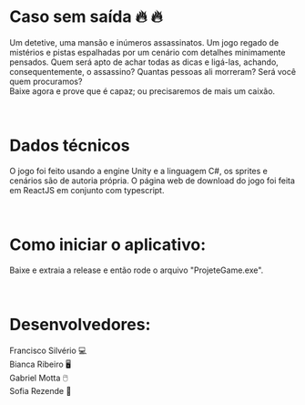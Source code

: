# Caso sem saída 🔥 🔥

  Um detetive, uma mansão e inúmeros assassinatos. Um jogo regado de mistérios e pistas espalhadas por um cenário com detalhes minimamente pensados. Quem será apto de achar todas as dicas e ligá-las, achando, consequentemente, o assassino? Quantas pessoas ali morreram? Será você quem procuramos?
  <br>Baixe agora e prove que é capaz; ou precisaremos de mais um caixão.
  
<br>
  
 # Dados técnicos
 
  O jogo foi feito usando a engine Unity e a linguagem C#, os sprites e cenários são de autoria própria. O página web de download do jogo foi feita em ReactJS em conjunto com typescript.
  
<br>
  
 # Como iniciar o aplicativo:
 
  Baixe e extraia a release e então rode o arquivo "ProjeteGame.exe".
  
<br>

 # Desenvolvedores:
  
  Francisco Silvério 💻
  <br>Bianca Ribeiro 🖥️
  <br>Gabriel Motta 🖱️
  <br>Sofia Rezende 📝

